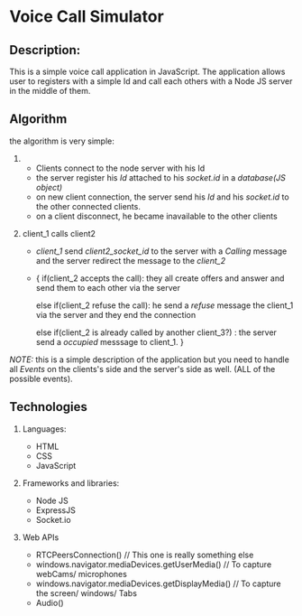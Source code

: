 # Voice Call Simulator

## Description:
This is a simple voice call application in JavaScript. The application allows user to registers with a simple Id and call each others with a Node JS server in the middle of them.

## Algorithm
the algorithm is very simple:

1) 
    - Clients connect to the node server with his Id
    - the server register his *Id* attached to his *socket.id* in a *database(JS object)*
    - on new client connection, the server send his *Id* and his *socket.id* to the other connected clients.
    - on a client disconnect, he became inavailable to the other clients

2) client_1 calls client2
    - *client_1* send *client2_socket_id* to the server with a *Calling* message and the server redirect the message to the *client_2*
    - {
        if(client_2 accepts the call): they all create offers and answer and send them to each other via the server

        else if(client_2 refuse the call): he send a *refuse* message the client_1 via the server and they end the connection
        
        else if(client_2 is already called by another client_3?) : the server send a *occupied* messsage to client_1.
    }

*NOTE:* this is a simple description of the application but you need to handle all *Events* on the clients's side and the server's side as well. (ALL of the possible events).

## Technologies

1) Languages:
    - HTML
    - CSS
    - JavaScript

2) Frameworks and libraries:
    - Node JS
    - ExpressJS
    - Socket.io

3) Web APIs
    - RTCPeersConnection()                                  // This one is really something else
    - windows.navigator.mediaDevices.getUserMedia()         // To capture webCams/ microphones
    - windows.navigator.mediaDevices.getDisplayMedia()      // To capture the screen/ windows/ Tabs
    - Audio()

